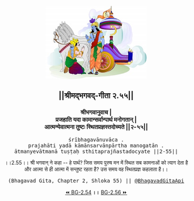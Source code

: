 <center><img src="../../asset/BG.png" alt="#API #bhagavadgitaapi #slok #nodejs #js #api #gitaapi #krishna #hinduism #vedic #ISKCON #shreemadbhagavadgita #technology"/>
<h2>||श्रीमद्‍भगवद्‍-गीता २.५५||</h2>
<h3>श्रीभगवानुवाच |<br/>प्रजहाति यदा कामान्सर्वान्पार्थ मनोगतान् |<br/>आत्मन्येवात्मना तुष्टः स्थितप्रज्ञस्तदोच्यते ||२-५५||</h3>
<pre>śrībhagavānuvāca .<br/>prajahāti yadā kāmānsarvānpārtha manogatān .<br/>ātmanyevātmanā tuṣṭaḥ sthitaprajñastadocyate ||2-55||</pre>
<p>।।2.55।। श्री भगवान् ने कहा -- हे पार्थ? जिस समय पुरुष मन में स्थित सब कामनाओं को त्याग देता है और आत्मा से ही आत्मा में सन्तुष्ट रहता है? उस समय वह स्थितप्रज्ञ कहलाता है।।</p>
<pre>(Bhagavad Gita, Chapter 2, Shloka 55) || <a href="https://twitter.com/bhagavadgitaapi">@BhagavadGitaApi</a></pre><a href="../../2/54">⏪  BG-2.54</a><b>        ।।        </b><a href="../../2/56">BG-2.56  ⏩</a></center>